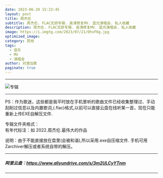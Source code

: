 ```yaml
---
date: 2023-06-20 15:23:45
layout: post
title: 周杰伦
subtitle: 周杰伦. FLAC无损专辑. 高清修复MV. 蓝光演唱会. 私人收藏
description: 周杰伦. FLAC无损专辑. 高清修复MV. 蓝光演唱会. 私人收藏
image: https://i.imgtg.com/2023/07/21/OhxF6g.jpg
optimized_image: 
category: 其他
tags:
  - 音乐
  - MV
  - 演唱会
author: 对酒当歌
paginate: true
---
```

---

![专辑](https://i.imgtg.com/2023/07/21/Ohxxnb.png)

---

PS：作为歌迷，这些都是我平时放在手机里听的歌曲文件已经收集整理过、手动刮削过信息以及内置歌词,(.flac)格式,以前可以直接云盘在线听某一首，现在只能重新上传EXE自解压文件.  

专辑文件夹格式：  
有年代标注：如 2022.周杰伦.最伟大的作品  

说明：由于不能直接放在盘里(会被和谐),所以采用.exe自压缩文件. 手机可用Zarchiver解压或者系统自带的解压。

---

##### 阿里云盘：https://www.aliyundrive.com/s/3m2ULCyYTnm

---


